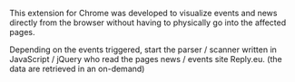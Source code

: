 This extension for Chrome was developed to visualize events and news directly from the browser without having to physically go into the affected pages.

Depending on the events triggered, start the parser / scanner written in JavaScript / jQuery who read the pages news / events site Reply.eu.
(the data are retrieved in an on-demand)